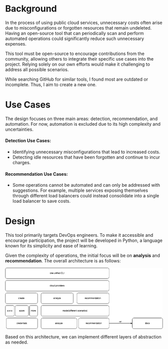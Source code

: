 # Background

In the process of using public cloud services, unnecessary costs often arise due to misconfigurations or forgotten resources that remain undeleted. Having an open-source tool that can periodically scan and perform automated operations could significantly reduce such unnecessary expenses.

This tool must be open-source to encourage contributions from the community, allowing others to integrate their specific use cases into the project. Relying solely on our own efforts would make it challenging to address all possible scenarios.

While searching GitHub for similar tools, I found most are outdated or incomplete. Thus, I aim to create a new one.

# Use Cases

The design focuses on three main areas: detection, recommendation, and automation. For now, automation is excluded due to its high complexity and uncertainties.

#### Detection Use Cases:
- Identifying unnecessary misconfigurations that lead to increased costs.
- Detecting idle resources that have been forgotten and continue to incur charges.

#### Recommendation Use Cases:
- Some operations cannot be automated and can only be addressed with suggestions. For example, multiple services exposing themselves through different load balancers could instead consolidate into a single load balancer to save costs.

# Design

This tool primarily targets DevOps engineers. To make it accessible and encourage participation, the project will be developed in Python, a language known for its simplicity and ease of learning.

Given the complexity of operations, the initial focus will be on **analysis** and **recommendation**. The overall architecture is as follows:

![img](./imgs/arch.jpg)

Based on this architecture, we can implement different layers of abstraction as needed.
